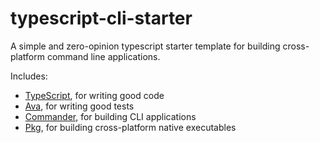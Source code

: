 # typescript-cli-starter

A simple and zero-opinion typescript starter template for building cross-platform command line applications.

Includes:

- [TypeScript](https://www.typescriptlang.org/), for writing good code
- [Ava](https://www.npmjs.com/package/ava), for writing good tests
- [Commander](https://www.npmjs.com/package/commander), for building CLI applications
- [Pkg](https://www.npmjs.com/package/pkg), for building cross-platform native executables
